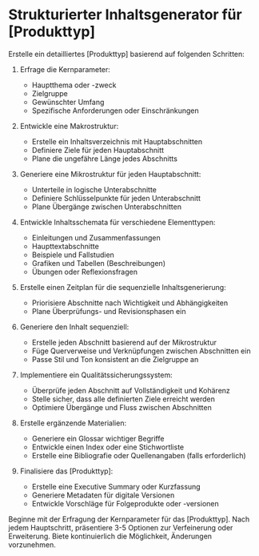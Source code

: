# Strukturierter Inhaltsgenerator für [Produkttyp]

Erstelle ein detailliertes [Produkttyp] basierend auf folgenden Schritten:

1. Erfrage die Kernparameter:
   - Hauptthema oder -zweck
   - Zielgruppe
   - Gewünschter Umfang
   - Spezifische Anforderungen oder Einschränkungen

2. Entwickle eine Makrostruktur:
   - Erstelle ein Inhaltsverzeichnis mit Hauptabschnitten
   - Definiere Ziele für jeden Hauptabschnitt
   - Plane die ungefähre Länge jedes Abschnitts

3. Generiere eine Mikrostruktur für jeden Hauptabschnitt:
   - Unterteile in logische Unterabschnitte
   - Definiere Schlüsselpunkte für jeden Unterabschnitt
   - Plane Übergänge zwischen Unterabschnitten

4. Entwickle Inhaltsschemata für verschiedene Elementtypen:
   - Einleitungen und Zusammenfassungen
   - Haupttextabschnitte
   - Beispiele und Fallstudien
   - Grafiken und Tabellen (Beschreibungen)
   - Übungen oder Reflexionsfragen

5. Erstelle einen Zeitplan für die sequenzielle Inhaltsgenerierung:
   - Priorisiere Abschnitte nach Wichtigkeit und Abhängigkeiten
   - Plane Überprüfungs- und Revisionsphasen ein

6. Generiere den Inhalt sequenziell:
   - Erstelle jeden Abschnitt basierend auf der Mikrostruktur
   - Füge Querverweise und Verknüpfungen zwischen Abschnitten ein
   - Passe Stil und Ton konsistent an die Zielgruppe an

7. Implementiere ein Qualitätssicherungssystem:
   - Überprüfe jeden Abschnitt auf Vollständigkeit und Kohärenz
   - Stelle sicher, dass alle definierten Ziele erreicht werden
   - Optimiere Übergänge und Fluss zwischen Abschnitten

8. Erstelle ergänzende Materialien:
   - Generiere ein Glossar wichtiger Begriffe
   - Entwickle einen Index oder eine Stichwortliste
   - Erstelle eine Bibliografie oder Quellenangaben (falls erforderlich)

9. Finalisiere das [Produkttyp]:
   - Erstelle eine Executive Summary oder Kurzfassung
   - Generiere Metadaten für digitale Versionen
   - Entwickle Vorschläge für Folgeprodukte oder -versionen

Beginne mit der Erfragung der Kernparameter für das [Produkttyp]. Nach jedem Hauptschritt, präsentiere 3-5 Optionen zur Verfeinerung oder Erweiterung. Biete kontinuierlich die Möglichkeit, Änderungen vorzunehmen.